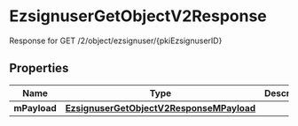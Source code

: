 

# EzsignuserGetObjectV2Response

Response for GET /2/object/ezsignuser/{pkiEzsignuserID}

## Properties

| Name | Type | Description | Notes |
|------------ | ------------- | ------------- | -------------|
|**mPayload** | [**EzsignuserGetObjectV2ResponseMPayload**](EzsignuserGetObjectV2ResponseMPayload.md) |  |  |



